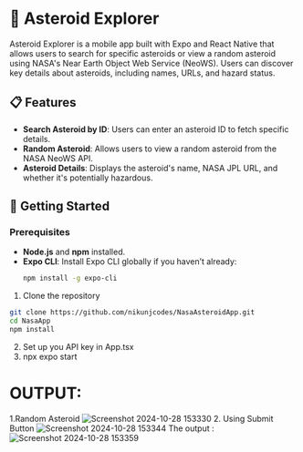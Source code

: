 # 🚀 Asteroid Explorer

Asteroid Explorer is a mobile app built with Expo and React Native that allows users to search for specific asteroids or view a random asteroid using NASA's Near Earth Object Web Service (NeoWS). Users can discover key details about asteroids, including names, URLs, and hazard status.

## 📋 Features

- **Search Asteroid by ID**: Users can enter an asteroid ID to fetch specific details.
- **Random Asteroid**: Allows users to view a random asteroid from the NASA NeoWS API.
- **Asteroid Details**: Displays the asteroid's name, NASA JPL URL, and whether it's potentially hazardous.

## 🚀 Getting Started

### Prerequisites

- **Node.js** and **npm** installed.
- **Expo CLI**: Install Expo CLI globally if you haven’t already:
  ```bash
  npm install -g expo-cli
1. Clone the repository
  ```bash
git clone https://github.com/nikunjcodes/NasaAsteroidApp.git
cd NasaApp
npm install
```
2. Set up you API key in App.tsx
3. npx expo start
# OUTPUT:
1.Random Asteroid
![Screenshot 2024-10-28 153330](https://github.com/user-attachments/assets/1544c4ab-1c58-48b4-bb81-07258b2eb21a)
2. Using Submit Button
![Screenshot 2024-10-28 153344](https://github.com/user-attachments/assets/bfeedff7-21e5-4b59-af48-a2051e41751c)
The output :![Screenshot 2024-10-28 153359](https://github.com/user-attachments/assets/8dea1a92-1546-4a4f-b002-ac980f8df026)




